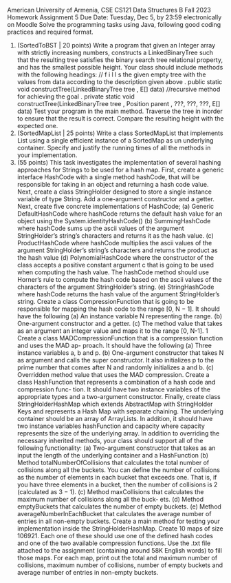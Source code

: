 American University of Armenia, CSE CS121 Data Structures B
Fall 2023
Homework Assignment 5
Due Date: Tuesday, Dec 5, by 23:59 electronically on Moodle
Solve the programming tasks using Java, following good coding practices and required format.
1. (SortedToBST | 20 points) Write a program that given an Integer array with strictly increasing numbers, constructs a LinkedBinaryTree such that the resulting tree satisfies the binary search tree relational property, and has the smallest possible height.
Your class should include methods with the following headings:
// f i l l s the given empty tree with the values from data according to the description given above .
public static <E> void constructTree(LinkedBinaryTree<E> tree , E[] data)
//recursive method for achieving the goal .
private static <E> void constructTree(LinkedBinaryTree<E> tree , Position<E> parent , ???, ???, ???, E[] data)
Test your program in the main method. Traverse the tree in inorder to ensure that the result is correct. Compare the resulting height with the expected one.
2. (SortedMapList | 25 points) Write a class SortedMapList that implements List using a single efficient instance of a SortedMap as un underlying container.
Specify and justify the running times of all the methods in your implementation.
3. (55 points) This task investigates the implementation of several hashing approaches for Strings to be used for a hash map.
First, create a generic interface HashCode with a single method hashCode, that will be responsible for taking in an object and returning a hash code value.
Next, create a class StringHolder designed to store a single instance variable of type String. Add a one-argument constructor and a getter.
Next, create five concrete implementations of HashCode;
(a) Generic DefaultHashCode where hashCode returns the default hash value for an object using
the System.identityHashCode()
(b) SummingHashCode where hashCode sums up the ascii values of the argument StringHolder’s
string’s characters and returns it as the hash value.
(c) ProductHashCode where hashCode multiplies the ascii values of the argument StringHolder’s string’s characters and returns the product as the hash value
(d) PolynomialHashCode where the constructor of the class accepts a positive constant argument c that is going to be used when computing the hash value. The hashCode method should use Horner’s rule to compute the hash code based on the ascii values of the characters of the argument StringHolder’s string.
(e) StringHashCode where hashCode returns the hash value of the argument StringHolder’s string.
Create a class CompressionFunction that is going to be responsible for mapping the hash code to the range [0, N − 1]. It should have the following
(a) An instance variable N representing the range. (b) One-argument constructor and a getter.
(c) The method value that takes as an argument an integer value and maps it to the range [0, N-1].
1
Create a class MADCompressionFunction that is a compression function and uses the MAD ap- proach. It should have the following
(a) Three instance variables a, b and p.
(b) One-argument constructor that takes N as argument and calls the super constructor. It also
initializes p to the prime number that comes after N and randomly initializes a and b.
(c) Overridden method value that uses the MAD compression.
Create a class HashFunction that represents a combination of a hash code and compression func- tion. It should have two instance variables of the appropriate types and a two-argument constructor.
Finally, create class StringHolderHashMap which extends AbstractMap with StringHolder Keys and represents a Hash Map with separate chaining. The underlying container should be an array of ArrayLists. In addition, it should have two instance variables hashFunction and capacity where capacity represents the size of the underlying array.
In addition to overriding the necessary inherited methods, your class should support all of the following functionality:
(a) Two-argument constructor that takes as an input the length of the underlying container and a HashFunction
(b) Method totalNumberOfCollisions that calculates the total number of collisions along all the buckets. You can define the number of collisions as the number of elements in each bucket that exceeds one. That is, if you have three elements in a bucket, then the number of collisions is 2 (calculated as 3 − 1).
(c) Method maxCollisions that calculates the maximum number of collisions along all the buck- ets.
(d) Method emptyBuckets that calculates the number of empty buckets.
(e) Method averageNumberInEachBucket that calculates the average number of entries in all
non-empty buckets.
Create a main method for testing your implementation inside the StringHolderHashMap. Create 10 maps of size 106921. Each one of these should use one of the defined hash codes and one of the two available compression functions. Use the .txt file attached to the assignment (containing around 58K English words) to fill those maps. For each map, print out the total and maximum number of collisions, maximum number of collisions, number of empty buckets and average number of entries in non-empty buckets.
